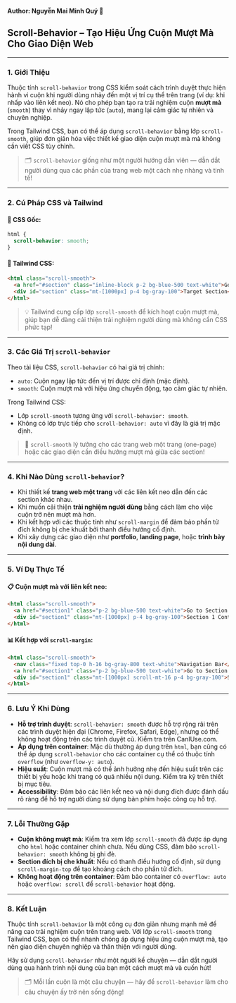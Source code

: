 **Author: Nguyễn Mai Minh Quý 📘**


## Scroll-Behavior – Tạo Hiệu Ứng Cuộn Mượt Mà Cho Giao Diện Web

---

### 1. **Giới Thiệu**

Thuộc tính `scroll-behavior` trong CSS kiểm soát cách trình duyệt thực hiện hành vi cuộn khi người dùng nhảy đến một vị trí cụ thể trên trang (ví dụ: khi nhấp vào liên kết neo). Nó cho phép bạn tạo ra trải nghiệm cuộn **mượt mà** (`smooth`) thay vì nhảy ngay lập tức (`auto`), mang lại cảm giác tự nhiên và chuyên nghiệp.

Trong Tailwind CSS, bạn có thể áp dụng `scroll-behavior` bằng lớp `scroll-smooth`, giúp đơn giản hóa việc thiết kế giao diện cuộn mượt mà mà không cần viết CSS tùy chỉnh.

> 🗂️ `scroll-behavior` giống như một người hướng dẫn viên — dẫn dắt người dùng qua các phần của trang web một cách nhẹ nhàng và tinh tế!

---

### 2. **Cú Pháp CSS và Tailwind**

#### 📌 CSS Gốc:

```css
html {
  scroll-behavior: smooth;
}
```

#### 📌 Tailwind CSS:

```html
<html class="scroll-smooth">
  <a href="#section" class="inline-block p-2 bg-blue-500 text-white">Go to Section</a>
  <div id="section" class="mt-[1000px] p-4 bg-gray-100">Target Section</div>
</html>
```

> 💡 Tailwind cung cấp lớp `scroll-smooth` để kích hoạt cuộn mượt mà, giúp bạn dễ dàng cải thiện trải nghiệm người dùng mà không cần CSS phức tạp!

---

### 3. **Các Giá Trị `scroll-behavior`**

Theo tài liệu CSS, `scroll-behavior` có hai giá trị chính:

- `auto`: Cuộn ngay lập tức đến vị trí được chỉ định (mặc định).
- `smooth`: Cuộn mượt mà với hiệu ứng chuyển động, tạo cảm giác tự nhiên.

Trong Tailwind CSS:
- Lớp `scroll-smooth` tương ứng với `scroll-behavior: smooth`.
- Không có lớp trực tiếp cho `scroll-behavior: auto` vì đây là giá trị mặc định.

> 🧠 `scroll-smooth` lý tưởng cho các trang web một trang (one-page) hoặc các giao diện cần điều hướng mượt mà giữa các section!

---

### 4. **Khi Nào Dùng `scroll-behavior`?**

- Khi thiết kế **trang web một trang** với các liên kết neo dẫn đến các section khác nhau.
- Khi muốn cải thiện **trải nghiệm người dùng** bằng cách làm cho việc cuộn trở nên mượt mà hơn.
- Khi kết hợp với các thuộc tính như `scroll-margin` để đảm bảo phần tử đích không bị che khuất bởi thanh điều hướng cố định.
- Khi xây dựng các giao diện như **portfolio**, **landing page**, hoặc **trình bày nội dung dài**.

---

### 5. **Ví Dụ Thực Tế**

#### 📋 Cuộn mượt mà với liên kết neo:

```html
<html class="scroll-smooth">
  <a href="#section1" class="p-2 bg-blue-500 text-white">Go to Section 1</a>
  <div id="section1" class="mt-[1000px] p-4 bg-gray-100">Section 1 Content</div>
</html>
```

#### 📊 Kết hợp với `scroll-margin`:

```html
<html class="scroll-smooth">
  <nav class="fixed top-0 h-16 bg-gray-800 text-white">Navigation Bar</nav>
  <a href="#section1" class="p-2 bg-blue-500 text-white">Go to Section 1</a>
  <div id="section1" class="mt-[1000px] scroll-mt-16 p-4 bg-gray-100">Section 1 Content</div>
</html>
```

---

### 6. **Lưu Ý Khi Dùng**

- **Hỗ trợ trình duyệt**: `scroll-behavior: smooth` được hỗ trợ rộng rãi trên các trình duyệt hiện đại (Chrome, Firefox, Safari, Edge), nhưng có thể không hoạt động trên các trình duyệt cũ. Kiểm tra trên CanIUse.com.
- **Áp dụng trên container**: Mặc dù thường áp dụng trên `html`, bạn cũng có thể áp dụng `scroll-behavior` cho các container cụ thể có thuộc tính `overflow` (như `overflow-y: auto`).
- **Hiệu suất**: Cuộn mượt mà có thể ảnh hưởng nhẹ đến hiệu suất trên các thiết bị yếu hoặc khi trang có quá nhiều nội dung. Kiểm tra kỹ trên thiết bị mục tiêu.
- **Accessibility**: Đảm bảo các liên kết neo và nội dung đích được đánh dấu rõ ràng để hỗ trợ người dùng sử dụng bàn phím hoặc công cụ hỗ trợ.

---

### 7. **Lỗi Thường Gặp**

- **Cuộn không mượt mà**: Kiểm tra xem lớp `scroll-smooth` đã được áp dụng cho `html` hoặc container chính chưa. Nếu dùng CSS, đảm bảo `scroll-behavior: smooth` không bị ghi đè.
- **Section đích bị che khuất**: Nếu có thanh điều hướng cố định, sử dụng `scroll-margin-top` để tạo khoảng cách cho phần tử đích.
- **Không hoạt động trên container**: Đảm bảo container có `overflow: auto` hoặc `overflow: scroll` để `scroll-behavior` hoạt động.

---

### 8. **Kết Luận**

Thuộc tính `scroll-behavior` là một công cụ đơn giản nhưng mạnh mẽ để nâng cao trải nghiệm cuộn trên trang web. Với lớp `scroll-smooth` trong Tailwind CSS, bạn có thể nhanh chóng áp dụng hiệu ứng cuộn mượt mà, tạo nên giao diện chuyên nghiệp và thân thiện với người dùng.

Hãy sử dụng `scroll-behavior` như một người kể chuyện — dẫn dắt người dùng qua hành trình nội dung của bạn một cách mượt mà và cuốn hút!

> 🗂️ Mỗi lần cuộn là một câu chuyện — hãy để `scroll-behavior` làm cho câu chuyện ấy trở nên sống động!